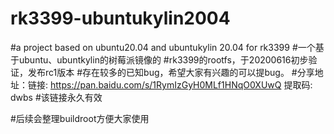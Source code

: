 # rk3399-ubuntukylin2004
#a project based on ubuntu20.04 and ubuntukylin 20.04 for rk3399
#一个基于ubuntu、ubuntkylin的树莓派镜像的
#rk3399的rootfs，于20200616初步验证，发布rc1版本
#存在较多的已知bug，希望大家有兴趣的可以提bug。
#分享地址：链接: https://pan.baidu.com/s/1RymIzGyH0MLf1HNqO0XUwQ 提取码: dwbs
#该链接永久有效


#后续会整理buildroot方便大家使用
